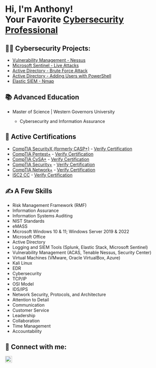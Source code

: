 <h1>Hi, I'm Anthony! <br/>Your Favorite</a> <a href="https://www.linkedin.com/in/mrbastone/"> Cybersecurity Professional</a></h1>

<h2>👨‍💻 Cybersecurity Projects:</h2>

  - [Vulnerability Management - Nessus](https://github.com/anthonybastone1/Vulnerability-Management)
  - [Microsoft Sentinel - Live Attacks](https://github.com/anthonybastone1/MicrosoftSentinel)
  - [Active Directory - Brute Force Attack](https://github.com/anthonybastone1/ActiveDirectory-Advanced)
  - [Active Directory - Adding Users with PowerShell](https://github.com/anthonybastone1/ActiveDirectory-PowerShell)
  - [Elastic SIEM - Nmap](https://github.com/anthonybastone1/elasticsiem)

<h2>📚 Advanced Education</h2>

- Master of Science | Western Governors University

  * Cybersecurity and Information Assurance

<h2>📄 Active Certifications</h2>

- [CompTIA SecurityX (formerly CASP+)](https://github.com/user-attachments/assets/eb61c381-d0a8-406d-8d5a-e3b22a356e6c) - [Verify Certification](https://www.credly.com/badges/e3b6a66a-ca5f-4c09-9fc1-607944d5995b/public_url)
- [CompTIA Pentest+](https://github.com/user-attachments/assets/99a921ab-ae06-44df-9503-bd4edca40c1a) - [Verify Certification](https://www.credly.com/badges/fa5e3f78-7514-46e1-8489-490bac6cd885/public_url)
- [CompTIA CySA+](https://github.com/user-attachments/assets/cf9b9fb5-ce26-46a1-8ee1-aea2e5f6b5cc) - [Verify Certification](https://www.credly.com/badges/dd338dcb-8208-46d3-897f-2ef85148ba77/public_url)
- [CompTIA Security+](https://github.com/user-attachments/assets/40677436-f820-4f36-b3f7-02956aa72fca) - [Verify Certification](https://www.credly.com/badges/5f4d71bf-1cd8-491e-b03a-62907d4326e4/public_url)
- [CompTIA Network+](https://github.com/user-attachments/assets/12b55d86-da14-4d34-a604-bf85bf456058) - [Verify Certification](https://www.credly.com/badges/275213f6-ce5b-4fc5-b9ce-520591c11e90/public_url)
- [ISC2 CC](https://github.com/user-attachments/assets/baabc5d5-61a8-4406-b773-ba2a52f22e6f) - [Verify Certification](https://www.credly.com/badges/2385fd01-c564-4ca7-9b77-ed889880a07c/public_url)

<h2>✍️ A Few Skills</h2>

  - Risk Management Framework (RMF)
  - Information Assurance
  - Information Systems Auditing
  - NIST Standards
  - eMASS
  - Microsoft Windows 10 & 11; Windows Server 2019 & 2022
  - Microsoft Office
  - Active Directory
  - Logging and SIEM Tools (Splunk, Elastic Stack, Microsoft Sentinel)
  - Vulnerability Management (ACAS, Tenable Nessus, Security Center)
  - Virtual Machines (VMware, Oracle VirtualBox, Azure)
  - Kali Linux
  - EDR
  - Cybersecurity
  - TCP/IP
  - OSI Model
  - IDS/IPS
  - Network Security, Protocols, and Architecture
  - Attention to Detail
  - Communication
  - Customer Service
  - Leadership
  - Collaboration
  - Time Management
  - Accountability

<h2> 🤳 Connect with me:</h2>

[<img align="left" alt="AnthonyBastone | LinkedIn" width="22px" src="https://cdn.jsdelivr.net/npm/simple-icons@v3/icons/linkedin.svg" />][linkedin]

[linkedin]: https://linkedin.com/in/mrbastone

<!--
**anthonybastone1/anthonybastone1** is a ✨ _special_ ✨ repository because its `README.md` (this file) appears on your GitHub profile.

Here are some ideas to get you started:

- 🔭 I’m currently working on ...
- 🌱 I’m currently learning ...
- 👯 I’m looking to collaborate on ...
- 🤔 I’m looking for help with ...
- 💬 Ask me about ...
- 📫 How to reach me: ...
- 😄 Pronouns: ...
- ⚡ Fun fact: ...
-->
